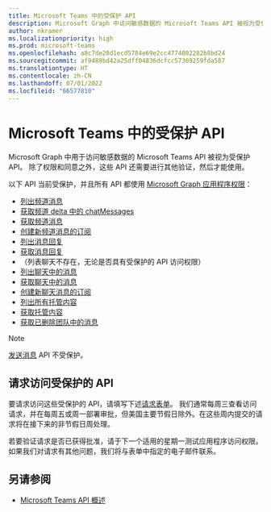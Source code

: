 ```yaml
---
title: Microsoft Teams 中的受保护 API
description: Microsoft Graph 中访问敏感数据的 Microsoft Teams API 被视为受保护的 API，需要进行其他验证才能使用它们。
author: nkramer
ms.localizationpriority: high
ms.prod: microsoft-teams
ms.openlocfilehash: a8c7de28d1ecd5784e69e2cc4774802282b8bd24
ms.sourcegitcommit: af9489bd42a25dff04836dcfcc57369259fda587
ms.translationtype: HT
ms.contentlocale: zh-CN
ms.lasthandoff: 07/01/2022
ms.locfileid: "66577810"
---
```

# <a name="protected-apis-in-microsoft-teams"></a>Microsoft Teams 中的受保护 API

Microsoft Graph 中用于访问敏感数据的 Microsoft Teams API 被视为受保护 API。 除了权限和同意之外，这些 API 还需要进行其他验证，然后才能使用。

以下 API 当前受保护，并且所有 API 都使用 [Microsoft Graph 应用程序权限](auth/auth-concepts.md#microsoft-graph-permissions)：

* [列出频道消息](/graph/api/channel-list-messages)
* [获取频道 delta 中的 chatMessages](/graph/api/chatmessage-delta)
* [获取频道消息](/graph/api/chatmessage-get)
* [创建新频道消息的订阅](/graph/api/subscription-post-subscriptions)
* [列出消息回复](/graph/api/chatmessage-list-replies)
* [获取消息回复](/graph/api/chatmessage-get)
* （列表聊天不存在，无论是否具有受保护的 API 访问权限）
* [列出聊天中的消息](/graph/api/chat-list-messages)
* [获取聊天中的消息](/graph/api/chatmessage-get)
* [创建新聊天消息的订阅](/graph/api/subscription-post-subscriptions)
* [列出所有托管内容](/graph/api/chatmessage-list-hostedcontents)
* [获取托管内容](/graph/api/chatmessagehostedcontent-get)
* [获取已删除团队中的消息](/graph/api/deletedteam-getallmessages)

> [!NOTE]
> [发送消息](/graph/api/channel-post-messages) API 不受保护。

## <a name="request-access-to-protected-apis"></a>请求访问受保护的 API

要请求访问这些受保护的 API，请填写下述[请求表单](https://forms.office.com/r/v3qjyzBCxD)。 我们通常每周三查看访问请求，并在每周五或周一部署审批，但美国主要节假日除外。在这些周内提交的请求将在接下来的非节假日周处理。

若要验证请求是否已获得批准，请于下一个适用的星期一测试应用程序访问权限。 如果我们对请求有其他问题，我们将与表单中指定的电子邮件联系。

## <a name="see-also"></a>另请参阅

* [Microsoft Teams API 概述](teams-concept-overview.md)